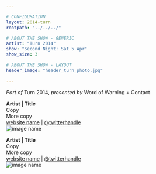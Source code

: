```yaml
---

# CONFIGURATION
layout: 2014-turn
rootpath: "../../../"

# ABOUT THE SHOW - GENERIC
artist: "Turn 2014"
show: "Second Night: Sat 5 Apr"
show_size: 3

# ABOUT THE SHOW - LAYOUT
header_image: "header_turn_photo.jpg"

---
```

*Part of* Turn 2014, *presented by* Word of Warning + Contact       
        
**Artist | Title**         
Copy        
More copy        
[website name](http://URL) | [@twitterhandle](http://twitter.com/name)        
![image name](image.jpg)         
        
**Artist | Title**         
Copy        
More copy        
[website name](http://URL) | [@twitterhandle](http://twitter.com/name)        
![image name](image.jpg)         

